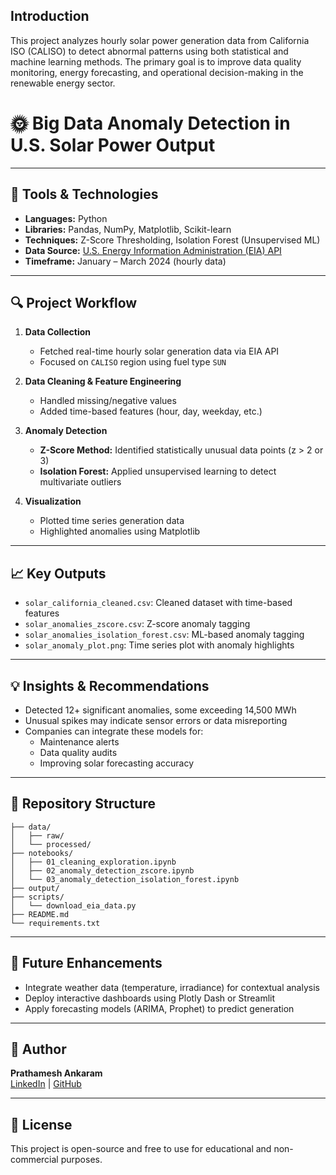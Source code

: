 


## Introduction
This project analyzes hourly solar power generation data from California ISO (CALISO) to detect abnormal patterns using both statistical and machine learning methods. The primary goal is to improve data quality monitoring, energy forecasting, and operational decision-making in the renewable energy sector.

# 🌞 Big Data Anomaly Detection in U.S. Solar Power Output
---

## 🧰 Tools & Technologies
- **Languages:** Python
- **Libraries:** Pandas, NumPy, Matplotlib, Scikit-learn
- **Techniques:** Z-Score Thresholding, Isolation Forest (Unsupervised ML)
- **Data Source:** [U.S. Energy Information Administration (EIA) API](https://www.eia.gov/opendata/)
- **Timeframe:** January – March 2024 (hourly data)

---

## 🔍 Project Workflow
1. **Data Collection**
   - Fetched real-time hourly solar generation data via EIA API
   - Focused on `CALISO` region using fuel type `SUN`

2. **Data Cleaning & Feature Engineering**
   - Handled missing/negative values
   - Added time-based features (hour, day, weekday, etc.)

3. **Anomaly Detection**
   - **Z-Score Method:** Identified statistically unusual data points (z > 2 or 3)
   - **Isolation Forest:** Applied unsupervised learning to detect multivariate outliers

4. **Visualization**
   - Plotted time series generation data
   - Highlighted anomalies using Matplotlib

---

## 📈 Key Outputs
- `solar_california_cleaned.csv`: Cleaned dataset with time-based features
- `solar_anomalies_zscore.csv`: Z-score anomaly tagging
- `solar_anomalies_isolation_forest.csv`: ML-based anomaly tagging
- `solar_anomaly_plot.png`: Time series plot with anomaly highlights

---

## 💡 Insights & Recommendations
- Detected 12+ significant anomalies, some exceeding 14,500 MWh
- Unusual spikes may indicate sensor errors or data misreporting
- Companies can integrate these models for:
  - Maintenance alerts
  - Data quality audits
  - Improving solar forecasting accuracy

---

## 📂 Repository Structure
```
├── data/
│   ├── raw/
│   └── processed/
├── notebooks/
│   ├── 01_cleaning_exploration.ipynb
│   ├── 02_anomaly_detection_zscore.ipynb
│   └── 03_anomaly_detection_isolation_forest.ipynb
├── output/
├── scripts/
│   └── download_eia_data.py
├── README.md
└── requirements.txt
```

---

## 🚀 Future Enhancements
- Integrate weather data (temperature, irradiance) for contextual analysis
- Deploy interactive dashboards using Plotly Dash or Streamlit
- Apply forecasting models (ARIMA, Prophet) to predict generation

---

## 👤 Author
**Prathamesh Ankaram**  
[LinkedIn](http://bit.ly/Prathamesh18) | [GitHub](https://github.com/PrathameshAnkaram)

---

## 📜 License
This project is open-source and free to use for educational and non-commercial purposes.
